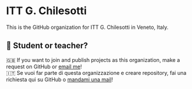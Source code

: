 # ITT G. Chilesotti
This is the GitHub organization for ITT G. Chilesotti in Veneto, Italy.

## 👋 Student or teacher?
🇬🇧 If you want to join and publish projects as this organization, make a request on GitHub or [email me](mailto:gh@pesaventofilippo.com)!  
🇮🇹 Se vuoi far parte di questa organizzazione e creare repository, fai una richiesta qui su GitHub o [mandami una mail](mailto:gh@pesaventofilippo.com)!
